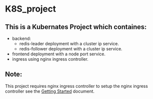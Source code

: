# K8S_project
## This is a Kubernates Project which containes:
- backend:
  - redis-leader deployment with a cluster ip service.
  - redis-follower deployment with a cluster ip service.
- frontend deployment with a node port service.
- ingress using nginx ingress controller.

## Note:
This project requires nginx ingress controller to setup the nginx ingress controller see the [Getting Started](https://kubernetes.github.io/ingress-nginx/deploy/) document.
